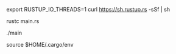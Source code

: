 export RUSTUP_IO_THREADS=1
curl https://sh.rustup.rs -sSf | sh


rustc main.rs

./main

source $HOME/.cargo/env
